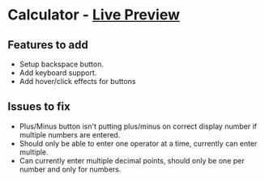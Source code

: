 # Calculator - [Live Preview](https://robisonwebdev.github.io/Calculator/)

## Features to add
- Setup backspace button.
- Add keyboard support.
- Add hover/click effects for buttons

## Issues to fix
- Plus/Minus button isn't putting plus/minus on correct display number if multiple numbers are entered.
- Should only be able to enter one operator at a time, currently can enter multiple.
- Can currently enter multiple decimal points, should only be one per number and only for numbers.